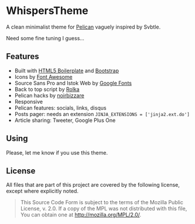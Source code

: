 # WhispersTheme

A clean minimalist theme for [Pelican](https://github.com/getpelican/pelican) vaguely inspired by Svbtle.

Need some fine tuning I guess...

## Features

*  Built with [HTML5 Boilerplate](http://html5boilerplate.com/) and [Bootstrap](http://twitter.github.io/bootstrap/)
*  Icons by [Font Awesome](http://fortawesome.github.io/Font-Awesome/)
*  Source Sans Pro and Istok Web by [Google Fonts](http://www.google.com/fonts/)
*  Back to top script by [Rolka](https://github.com/rolka/back-to-top)
*  Pelican hacks by [noirbizzare](http://noirbizarre.info/2013/03/24/huit-recettes-pour-pelican/)
*  Responsive
*  Pelican features: socials, links, disqus
*  Posts pager: needs an extension `JINJA_EXTENSIONS = ['jinja2.ext.do']`
*  Article sharing: Tweeter, Google Plus One

## Using

Please, let me know if you use this theme.

## License

All files that are part of this project are covered by the following license,
except where explicitly noted.

> This Source Code Form is subject to the terms of the Mozilla Public
> License, v. 2.0. If a copy of the MPL was not distributed with this
> file, You can obtain one at http://mozilla.org/MPL/2.0/.